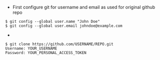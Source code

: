 * First configure git for username and email as used for original github repo
```shell
$ git config --global user.name "John Doe"
$ git config --global user.email johndoe@example.com
```
* 
``` shell
$ git clone https://github.com/USERNAME/REPO.git
Username: YOUR_USERNAME
Password: YOUR_PERSONAL_ACCESS_TOKEN
```